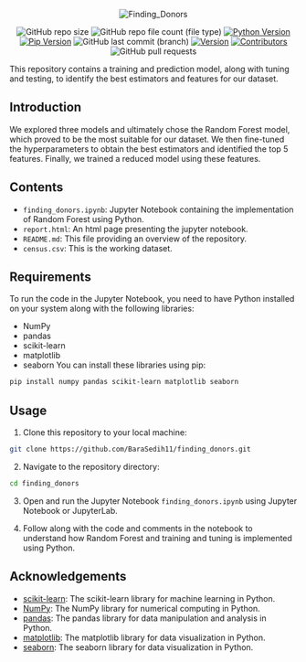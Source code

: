 

<div align=center>
  
  ![Finding_Donors](https://github.com/BaraSedih11/finding_donors/assets/98843912/600353c1-08fe-4a41-854c-36d896a4952d)


   ![GitHub repo size](https://img.shields.io/github/repo-size/BaraSedih11/finding_donors) ![GitHub repo file count (file type)](https://img.shields.io/github/directory-file-count/BaraSedih11/finding_donors) [![Python Version](https://img.shields.io/badge/python-3.8-blue)](https://www.python.org/downloads/release/python-380/)
[![Pip Version](https://img.shields.io/badge/pip-21.0-orange)](https://pypi.org/project/pip/21.0/)
 ![GitHub last commit (branch)](https://img.shields.io/github/last-commit/BaraSedih11/finding_donors/main)
[![Version](https://img.shields.io/badge/version-v1.0.0-blue)](https://github.com/BaraSedih11/finding_donors/releases/tag/v1.0.0)
[![Contributors](https://img.shields.io/github/contributors/BaraSedih11/finding_donors)](https://github.com/BaraSedih11/finding_donors/graphs/contributors)
![GitHub pull requests](https://img.shields.io/github/issues-pr-raw/BaraSedih11/finding_donors)
  
</div>

This repository contains a training and prediction model, along with tuning and testing, to identify the best estimators and features for our dataset.

## Introduction
We explored three models and ultimately chose the Random Forest model, which proved to be the most suitable for our dataset. We then fine-tuned the hyperparameters to obtain the best estimators and identified the top 5 features. Finally, we trained a reduced model using these features.

## Contents

- `finding_donors.ipynb`: Jupyter Notebook containing the implementation of Random Forest using Python.
- `report.html`: An html page presenting the jupyter notebook.
- `README.md`: This file providing an overview of the repository.
- `census.csv`: This is the working dataset.


## Requirements
To run the code in the Jupyter Notebook, you need to have Python installed on your system along with the following libraries:

* NumPy
* pandas
* scikit-learn
* matplotlib
* seaborn
You can install these libraries using pip:

```bash
pip install numpy pandas scikit-learn matplotlib seaborn
```

## Usage

1. Clone this repository to your local machine:

```bash
git clone https://github.com/BaraSedih11/finding_donors.git
```

2. Navigate to the repository directory:

```bash
cd finding_donors
```

3. Open and run the Jupyter Notebook `finding_donors.ipynb` using Jupyter Notebook or JupyterLab.

4. Follow along with the code and comments in the notebook to understand how Random Forest and training and tuning is implemented using Python.


## Acknowledgements

- [scikit-learn](https://scikit-learn.org/): The scikit-learn library for machine learning in Python.
- [NumPy](https://numpy.org/): The NumPy library for numerical computing in Python.
- [pandas](https://pandas.pydata.org/): The pandas library for data manipulation and analysis in Python.
- [matplotlib](https://matplotlib.org/): The matplotlib library for data visualization in Python.
- [seaborn](https://seaborn.pydata.org/): The seaborn library for data visualization in Python.


